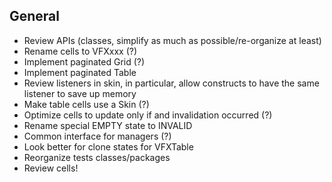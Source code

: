 ## General

- Review APIs (classes, simplify as much as possible/re-organize at least)
- Rename cells to VFXxxx (?)
- Implement paginated Grid (?)
- Implement paginated Table
- Review listeners in skin, in particular, allow constructs to have the same listener to save up memory
- Make table cells use a Skin (?)
- Optimize cells to update only if and invalidation occurred (?)
- Rename special EMPTY state to INVALID
- Common interface for managers (?)
- Look better for clone states for VFXTable
- Reorganize tests classes/packages
- Review cells!